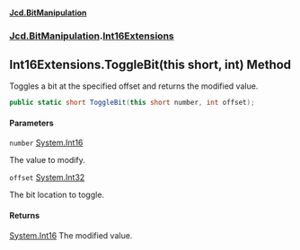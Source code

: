 #### [Jcd.BitManipulation](index.md 'index')

### [Jcd.BitManipulation](Jcd.BitManipulation.md 'Jcd.BitManipulation').[Int16Extensions](Jcd.BitManipulation.Int16Extensions.md 'Jcd.BitManipulation.Int16Extensions')

## Int16Extensions.ToggleBit(this short, int) Method

Toggles a bit at the specified offset and returns the modified value.

```csharp
public static short ToggleBit(this short number, int offset);
```

#### Parameters

<a name='Jcd.BitManipulation.Int16Extensions.ToggleBit(thisshort,int).number'></a>

`number` [System.Int16](https://docs.microsoft.com/en-us/dotnet/api/System.Int16 'System.Int16')

The value to modify.

<a name='Jcd.BitManipulation.Int16Extensions.ToggleBit(thisshort,int).offset'></a>

`offset` [System.Int32](https://docs.microsoft.com/en-us/dotnet/api/System.Int32 'System.Int32')

The bit location to toggle.

#### Returns

[System.Int16](https://docs.microsoft.com/en-us/dotnet/api/System.Int16 'System.Int16')
The modified value.